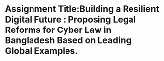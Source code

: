 # 	Assignment Title:Building a Resilient Digital Future : Proposing Legal Reforms for Cyber Law in Bangladesh Based on Leading Global Examples.
